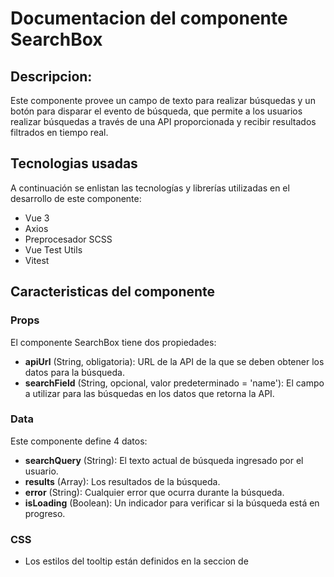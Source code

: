 # Documentacion del componente SearchBox
## Descripcion:
Este componente provee un campo de texto para realizar búsquedas y un botón para disparar el evento de búsqueda, que permite a los usuarios realizar búsquedas a través de una API proporcionada y recibir resultados filtrados en tiempo real. 

## Tecnologias usadas
A continuación se enlistan las tecnologías y librerías utilizadas en el desarrollo de este componente:
* Vue 3
* Axios
* Preprocesador SCSS
* Vue Test Utils
* Vitest

## Caracteristicas del componente
### Props
El componente  SearchBox tiene dos propiedades: 
* **apiUrl** (String, obligatoria): URL de la API de la que se deben obtener los datos para la búsqueda. 
* **searchField** (String, opcional, valor predeterminado = 'name'): El campo a utilizar para las búsquedas en los datos que retorna la API. 

### Data
Este componente define 4 datos: 
* **searchQuery** (String): El texto actual de búsqueda ingresado por el usuario. 
* **results** (Array): Los resultados de la búsqueda. 
* **error** (String): Cualquier error que ocurra durante la búsqueda. 
* **isLoading** (Boolean): Un indicador para verificar si la búsqueda está en progreso. 

### CSS
* Los estilos del tooltip están definidos en la seccion de <style> y usan la extencion .scss.
* Los estilos están "scoped", lo que significa que solo se aplicarán a este componente y no afectarán a otros componentes de la aplicación donde se reutilice.
* Se pueden modificar las variables $search-background y $search-border-color para cambiar el color de fondo y el color del borde del cuadro de texto respectivamente.

### Métodos 
El componente tiene los siguientes métodos: 
* **updateSearchQuery(value)**: Este método actualiza la query de búsqueda con el valor ingresado en el campo de búsqueda. 
* **performSearch**: Este método realiza la búsqueda. Si el campo de búsqueda está vacío, la búsqueda no se realiza. Este método también maneja el estado de carga y de error. 

### Eventos emitidos
El componente emite tres eventos personalizados que los componentes padre pueden escuchar:
* **results**:  Este evento se emite cuando se completa una búsqueda. Envía los resultados de la búsqueda como parámetro.
* **search-error**: Este evento se emite cuando ocurre un error durante la búsqueda. Envía un mensaje de error como parámetro.
* **loading**: Este evento se emite cuando la búsqueda comienza (enviando true como parámetro) y cuando la búsqueda termina (enviando false como parámetro).

## Uso del componente
Para utilizar este componente, primero se debe descargar el archivo *SearchBox.vue* que se encuentra dentro de *src/components* y agregarlo al proyecto donde se reutilizara. 
Dentro del proyecto se debe de importar e incluir en los componentes de la instancia de Vue.
Puedes pasar las propiedades requeridas (apiUrl, searchField) y escuchar los eventos emitidos (@results, @search-error, @loading) para manejar los resultados, errores y el estado de carga de la búsqueda, respectivamente.
A continuacion un ejemplo:

```vue 
<template>
<div>
    <search-box 
        api-url="https://64766fef9233e82dd53a050e.mockapi.io/api/products" 
        search-field="name" 
        @results="handleResults" 
        @search-error="handleError" 
        @loading="handleLoading" 
    />

    <div v-if="isLoading" class="loading-indicator">
        Cargando...
    </div>

    <div v-if="results.length">
        <h2>Resultados de la búsqueda:</h2>
        <ul>
            <li v-for="(result, index) in results" :key="index">
                {{ result.name }}
            </li>
        </ul>
    </div>

    <div v-if="errorMessage" class="error-message">
        {{ errorMessage }}
    </div>
</div>
</template>

<script>
import SearchBox from './components/SearchBox.vue';

export default {
    components: {
        SearchBox
    },
    data() {
        return {
            results: [],
            errorMessage: '',
            isLoading: false
        };
    },
    methods: {
        handleResults(results) {
            this.results = results;
            if (results.length === 0) {
                this.errorMessage = 'No se encontraron resultados para tu búsqueda.';
            } else {
                this.errorMessage = '';
            }
        },
        handleError(errorMessage) {
            this.errorMessage = errorMessage;
            this.results = [];
        },
        handleLoading(isLoading) {
            this.isLoading = isLoading;
        },
    }
};
</script>

```

Este es un ejemplo de cómo utilizar el componente SearchBox. Los eventos **results**, **search-error** y **loading** son manejados en los métodos **handleResults**, **handleError** y **handleLoading** respectivamente. Estos métodos actualizan la data del componente en respuesta a los resultados de la búsqueda, a los errores y al estado de carga.


## Demostracion
El ejemplo anterior se encuentra en el archivo *App.vue*, este componente utiliza [MockAPI](https://mockapi.io/) como una API de prueba para simular interacciones con una API real y se visualiza de la siguiente manera: 

**Visualización de la caja de texto vacia**

![search box](https://github.com/MileydyMtz/vue-search-box-component/assets/85470047/3780599c-ee24-4e29-98a5-c67b8a4e455a)

**Visualizacion del loading**

![search box loading](https://github.com/MileydyMtz/vue-search-box-component/assets/85470047/af892641-f157-44b1-a905-a4c73566f4eb)

**Visualizacion de los resultados**

![search box results](https://github.com/MileydyMtz/vue-search-box-component/assets/85470047/de03af29-eb5e-43f8-b270-753a3540c72c)

**Visualizacion del mensaje de error si no se encuentran resultados**

![search box error](https://github.com/MileydyMtz/vue-search-box-component/assets/85470047/51f2ab82-8df4-4668-a5c8-9a385790dec1)


## Pruebas
Las pruebas se han implementado utilizando la biblioteca vitest para correr las pruebas y @vue/test-utils para montar el componente. Además, se usa axios-mock-adapter para simular las respuestas de la API. A continuacion se muestran las pruebas implementadas:
* **renders properly**: Verifica que el componente se renderiza correctamente.
* **updates searchQuery when input changes**: Verifica que la propiedad searchQuery se actualiza cuando el valor del campo de entrada cambia.
* **emits loading event when performSearch is called**: Verifica que el evento loading se emite cuando se llama al método performSearch.
* **emits results when search is successful**: Verifica que el evento results se emite cuando la búsqueda se realiza con éxito y devuelve los resultados esperados.
* **emits search-error when search fails**: Verifica que el evento search-error se emite cuando la búsqueda falla.

